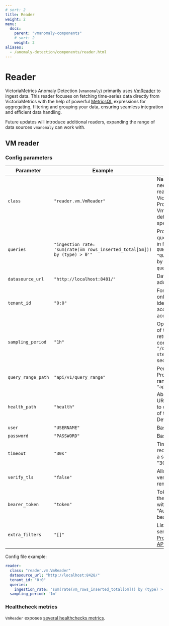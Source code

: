 ```yaml
---
# sort: 2
title: Reader
weight: 2
menu:
  docs:
    parent: "vmanomaly-components"
    # sort: 2
    weight: 2
aliases:
  - /anomaly-detection/components/reader.html
---
```


# Reader

<!--
There are 4 sources available to read data into VM Anomaly Detection from: VictoriaMetrics, (ND)JSON file, QueryRange, or CSV file. Depending on the data source, different parameters should be specified in the config file in the `reader` section.
-->

VictoriaMetrics Anomaly Detection (`vmanomaly`) primarily uses [VmReader](#vm-reader) to ingest data. This reader focuses on fetching time-series data directly from VictoriaMetrics with the help of powerful [MetricsQL](https://docs.victoriametrics.com/MetricsQL.html) expressions for aggregating, filtering and grouping your data, ensuring seamless integration and efficient data handling. 

Future updates will introduce additional readers, expanding the range of data sources `vmanomaly` can work with.


## VM reader

### Config parameters

<table>
    <thead>
        <tr>
            <th>Parameter</th>
            <th>Example</th>
            <th>Description</th>  
        </tr>
    </thead>
    <tbody>
        <tr>
            <td><code>class</code></td>
            <td><code>"reader.vm.VmReader"</code></td>
            <td>Name of the class needed to enable reading from VictoriaMetrics or Prometheus. VmReader is the default option, if not specified.</td>
        </tr>
        <tr>
            <td><code>queries</code></td>
            <td><code>"ingestion_rate: 'sum(rate(vm_rows_inserted_total[5m])) by (type) > 0'"</code></td>
            <td>PromQL/MetricsQL query to select data in format: <code>QUERY_ALIAS: "QUERY"</code>. As accepted by <code>"/query_range?query=%s"</code>.</td>
        </tr>
        <tr>
            <td><code>datasource_url</code></td>
            <td><code>"http://localhost:8481/"</code></td>
            <td>Datasource URL address</td>
        </tr>
        <tr>
            <td><code>tenant_id</code></td>
            <td><code>"0:0"</code></td>
            <td>For cluster version only, tenants are identified by accountID or accountID:projectID</td>
        </tr>
        <tr>
            <td><code>sampling_period</code></td>
            <td><code>"1h"</code></td>
            <td>Optional. Frequency of the points returned. Will be converted to <code>"/query_range?step=%s"</code> param (in seconds).</td>
        </tr>
        <tr>
            <td><code>query_range_path</code></td>
            <td><code>"api/v1/query_range"</code></td>
            <td>Performs PromQL/MetricsQL range query. Default <code>"api/v1/query_range"</code></td>
        </tr>
        <tr>
            <td><code>health_path</code></td>
            <td><code>"health"</code></td>
            <td>Absolute or relative URL address where to check availability of the datasource. Default is <code>"health"</code>.</td>
        </tr>
        <tr>
            <td><code>user</code></td>
            <td><code>"USERNAME"</code></td>
            <td>BasicAuth username</td>
        </tr>
        <tr>
            <td><code>password</code></td>
            <td><code>"PASSWORD"</code></td>
            <td>BasicAuth password</td>
        </tr>
        <tr>
            <td><code>timeout</code></td>
            <td><code>"30s"</code></td>
            <td>Timeout for the requests, passed as a string. Defaults to "30s"</td>
        </tr>
        <tr>
            <td><code>verify_tls</code></td>
            <td><code>"false"</code></td>
            <td>Allows disabling TLS verification of the remote certificate.</td>
        </tr>
        <tr>
            <td><code>bearer_token</code></td>
            <td><code>"token"</code></td>
            <td>Token is passed in the standard format with header: "Authorization: bearer {token}"</td>
        </tr>
        <tr>
            <td><code>extra_filters</code></td>
            <td><code>"[]"</code></td>
            <td>List of strings with series selector. See: <a href="https://docs.victoriametrics.com/#prometheus-querying-api-enhancements">Prometheus querying API enhancements</a></td>
        </tr>
    </tbody>
</table>

Config file example:

```yaml
reader:
  class: "reader.vm.VmReader"
  datasource_url: "http://localhost:8428/"
  tenant_id: "0:0"
  queries:
    ingestion_rate: 'sum(rate(vm_rows_inserted_total[5m])) by (type) > 0'
  sampling_period: '1m'
```

### Healthcheck metrics

`VmReader` exposes [several healthchecks metrics](./monitoring.html#reader-behaviour-metrics).

<!--

# TODO: uncomment and maintain after multimodel config refactor, 2nd priority

## NDJSON reader
Accepts data in the same format as <code>/export</code>. 

File content example:
```
{"metric":{"__name__":"metric1","job":"vm"},"values":[745487.56,96334.13,277822.84,159596.94],"timestamps":[1640908800000,1640908802000,1640908803000,1640908804000]}
{"metric":{"__name__":"metric2","job":"vm"},"values":[217822.84,159596.94,745487.56,96334.13],"timestamps":[1640908800000,1640908802000,1640908803000,1640908804000]}

```
### Config parameters
<table>
    <thead>
        <tr>
            <th>Parameter</th>
            <th>Example</th>
            <th>Description</th>  
        </tr>
    </thead>
    <tbody>
        <tr>
            <td><code>class</code></td>
            <td><code>"reader.ndjson.NdjsonReader"</code></td>
            <td>Name of the class needed to enable reading from JSON line format file.</td>
        </tr>
        <tr>
            <td><code>path</code></td>
            <td><code>"tests/reader/export.ndjson"</code></td>
            <td>Path to file in JSON line format</td>
        </tr>
    </tbody>
</table>

Config file example:
```yaml
reader:
  class: "reader.ndjson.NdjsonReader"
  path: "tests/reader/export.ndjson"
```


## QueryRange
This datasource is VictoriaMetrics handler for [Prometheus querying API](https://prometheus.io/docs/prometheus/latest/querying/api/).

[Range query](https://docs.victoriametrics.com/keyConcepts.html#range-query) executes the query expression at the given time range with the given step.

### Config parameters
<table>
    <thead>
        <tr>
            <th>Parameter</th>
            <th>Example</th>
            <th>Description</th>  
        </tr>
    </thead>
    <tbody>
        <tr>
            <td><code>class</code></td>
            <td><code>"reader.query_range.QueryRangeReader"</code></td>
            <td>Name of the class enabling Query Range reader.</td>
        </tr>
        <tr>
            <td><code>path</code></td>
            <td><code>"http://localhost:8428/api/v1/query_range?query=sum(rate(vm_rows_inserted_total[30])) by (type)"</code></td>
            <td>URL with query</td>
        </tr>
    </tbody>
</table>

Config file example:
```yaml
reader:
  class: "reader.query_range.QueryRangeReader"
  path: "http://localhost:8428/api/v1/query_range?query=sum(rate(vm_rows_inserted_total[30])) by (type)"
```


## CSV reader
### Data format
File should be in `.csv` format and must contain 2 columns with the names: `timestamp` and `y` - metric's datetimes and values accordinally. Order of the columns doesn't matter.

* `timestamp` can be represented eather in explicit datetime format like `2021-04-21 05:18:19` or in UNIX time in seconds like `1618982299`.

* `y` should be a numeric value. 


File content example:
```
timestamp,y
2020-07-12 23:09:05,61.0
2020-07-13 23:09:05,63.0
2020-07-14 23:09:05,63.0
2020-07-15 23:09:05,66.0
2020-07-20 23:09:05,68.0
2020-07-21 23:09:05,69.0
2020-07-22 23:09:05,69.0
```

### Config parameters
<table>
    <thead>
        <tr>
            <th>Parameter</th>
            <th>Type</th>
            <th>Example</th>
            <th>Description</th>  
        </tr>
    </thead>
    <tbody>
        <tr>
            <td><code>class</code></td>
            <td>str</td>
            <td><code>"reader.csv.CsvReader"</code></td>
            <td>Name of the class enabling CSV reader</td>
        </tr>
        <tr>
            <td><code>path</code></td>
            <td>str</td>
            <td><code>"data/v1/jumpsup.csv"</code></td>
            <td>.csv file location (local path). <b>The file existence is checked during config validation</b></td>
        </tr>
        <tr>
            <td><code>metric_name</code></td>
            <td>str</td>
            <td><code>"value"</code></td>
            <td>Optional. Alias for metric. If not specified, filename without extension will be used. In this example, `jumpsup`.</td>
        </tr>
    </tbody>
</table>
Config file example:

```yaml
reader:
  class: "reader.csv.CsvReader"
  path: "data/v1/jumpsup.csv"
  metric_name: "value"
```
-->